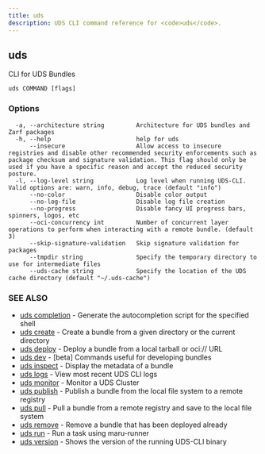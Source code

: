 ```yaml
---
title: uds
description: UDS CLI command reference for <code>uds</code>.
---
```

## uds

CLI for UDS Bundles

```
uds COMMAND [flags]
```

### Options

```
  -a, --architecture string         Architecture for UDS bundles and Zarf packages
  -h, --help                        help for uds
      --insecure                    Allow access to insecure registries and disable other recommended security enforcements such as package checksum and signature validation. This flag should only be used if you have a specific reason and accept the reduced security posture.
  -l, --log-level string            Log level when running UDS-CLI. Valid options are: warn, info, debug, trace (default "info")
      --no-color                    Disable color output
      --no-log-file                 Disable log file creation
      --no-progress                 Disable fancy UI progress bars, spinners, logos, etc
      --oci-concurrency int         Number of concurrent layer operations to perform when interacting with a remote bundle. (default 3)
      --skip-signature-validation   Skip signature validation for packages
      --tmpdir string               Specify the temporary directory to use for intermediate files
      --uds-cache string            Specify the location of the UDS cache directory (default "~/.uds-cache")
```

### SEE ALSO

* [uds completion](/reference/cli/commands/uds_completion/)	 - Generate the autocompletion script for the specified shell
* [uds create](/reference/cli/commands/uds_create/)	 - Create a bundle from a given directory or the current directory
* [uds deploy](/reference/cli/commands/uds_deploy/)	 - Deploy a bundle from a local tarball or oci:// URL
* [uds dev](/reference/cli/commands/uds_dev/)	 - [beta] Commands useful for developing bundles
* [uds inspect](/reference/cli/commands/uds_inspect/)	 - Display the metadata of a bundle
* [uds logs](/reference/cli/commands/uds_logs/)	 - View most recent UDS CLI logs
* [uds monitor](/reference/cli/commands/uds_monitor/)	 - Monitor a UDS Cluster
* [uds publish](/reference/cli/commands/uds_publish/)	 - Publish a bundle from the local file system to a remote registry
* [uds pull](/reference/cli/commands/uds_pull/)	 - Pull a bundle from a remote registry and save to the local file system
* [uds remove](/reference/cli/commands/uds_remove/)	 - Remove a bundle that has been deployed already
* [uds run](/reference/cli/commands/uds_run/)	 - Run a task using maru-runner
* [uds version](/reference/cli/commands/uds_version/)	 - Shows the version of the running UDS-CLI binary

